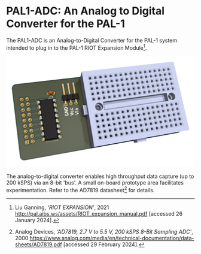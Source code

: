 # PAL1-ADC: An Analog to Digital Converter for the PAL-1

The PAL1-ADC is an Analog-to-Digital Converter for the PAL-1 system intended to plug in to the PAL-1 RIOT Expansion Module[^1].

![PAL-1 A/D Converter gadget render](https://github.com/dimitrit/pal1gadgets/blob/main/adc/docs/figures/adc-front.png?raw=true)

The analog-to-digital converter enables high throughput data capture (up to 200 kSPS) via an 8-bit 'bus'. A small on-board prototype area facilitates experimentation. Refer to the AD7819 datasheet[^2] for details.

[^1]: Liu Ganning, _‘RIOT EXPANSION’_, 2021 <http://pal.aibs.ws/assets/RIOT_expansion_manual.pdf> [accessed 26 January 2024].
[^2]: Analog Devices, _‘AD7819, 2.7 V to 5.5 V, 200 kSPS
8-Bit Sampling ADC’_, 2000 <https://www.analog.com/media/en/technical-documentation/data-sheets/AD7819.pdf> [accessed 29 February 2024].
